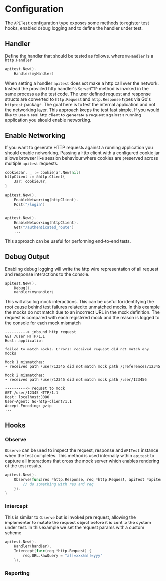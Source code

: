 # Configuration

The `APITest` configuration type exposes some methods to register test hooks, enabled debug logging and to define the handler under test.

## Handler

Define the handler that should be tested as follows, where `myHandler` is a `http.Handler`

```go
apitest.New().
	Handler(myHandler)
```

When setting a handler `apitest` does not make a http call over the network. Instead the provided http handler's `ServeHTTP` method is invoked in the same process as the test code. The user defined request and response structs are converted to `http.Request` and `http.Response` types via Go's `httptest` package. The goal here is to test the internal application and not the networking layer. This approach keeps the test fast simple. If you would like to use a real http client to generate a request against a running application you should enable networking.

## Enable Networking

If you want to generate HTTP requests against a running application you should enable networking. Passing a http client with a configured cookie jar allows browser like session behaviour where cookies are preserved across multiple `apitest` requests.

```go
cookieJar, _ := cookiejar.New(nil)
httpClient := &http.Client{
    Jar: cookieJar,
}

apitest.New().
	EnableNetworking(httpClient).
	Post("/login")
	...

apitest.New().
	EnableNetworking(httpClient).
	Get("/authenticated_route")
	...
```

This approach can be useful for performing end-to-end tests.

## Debug Output

Enabling debug logging will write the http wire representation of all request and response interactions to the console.

```go
apitest.New().
	Debug().
	Handler(myHandler)
```

This will also log mock interactions. This can be useful for identifying the root cause behind test failures related to unmatched mocks. In this example the mocks do not match due to an incorrect URL in the mock definition. The request is compared with each registered mock and the reason is logged to the console for each mock mismatch

```text
----------> inbound http request
GET /user HTTP/1.1
Host: application

failed to match mocks. Errors: received request did not match any mocks

Mock 1 mismatches:
• received path /user/12345 did not match mock path /preferences/12345

Mock 2 mismatches:
• received path /user/12345 did not match mock path /user/123456

----------> request to mock
GET /user/12345 HTTP/1.1
Host: localhost:8080
User-Agent: Go-http-client/1.1
Accept-Encoding: gzip
...

```

## Hooks

### Observe

`Observe` can be used to inspect the request, response and `APITest` instance when the test completes. This method is used internally within `apitest` to capture all interactions that cross the mock server which enables rendering of the test results. 

```go
apitest.New().
	Observe(func(res *http.Response, req *http.Request, apiTest *apitest.APITest) {
		// do something with res and req
	}).
}
```

### Intercept

This is similar to `Observe` but is invoked pre request, allowing the implementer to mutate the request object before it is sent to the system under test. In this example we set the request params with a custom scheme

```go
apitest.New().
	Handler(handler).
	Intercept(func(req *http.Request) {
	    req.URL.RawQuery = "a[]=xxx&a[]=yyy"
	}).
```

### Reporting
